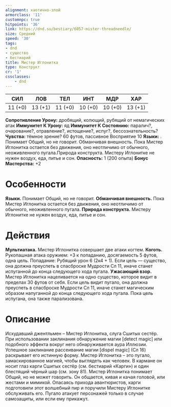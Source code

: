 ```yaml
---
alignment: хаотично-злой
armorclass: '11'
customnpc: true
hitpoints: '36'
link: https://dnd.su/bestiary/6057-mister-threadneedle/
size: Средний
speed: '30'
tags:
- dnd
- существо
- бестиарий
title: Мистер Иглонитка
type: Конструкт
cr: '1'
cssclasses:
    - dnd
---
```



| СИЛ | ЛОВ | ТЕЛ | ИНТ | МДР | ХАР |
|---|---|---|---|---|---|
| 11 (+0) | 13 (+1) | 11 (+0) | 10 (+0) | 10 (+0) | 13 (+1) |
**Сопротивление Урону:** дробящий, колющий, рубящий от немагических атак
**Иммунитет К Урону:** яд
**Иммунитет К Состоянию:** паралич?, очарование?, отравление?, истощение?, испуг?, бессознательность?
**Чувства:** тёмное зрение? 60 футов, пассивное Восприятие 10
**Языки:** . Понимает Общий, но не говорит.
Обманчивая внешность. Пока Мистер Иглонитка остается без движения, оно неотличимо от обычного, неоживленного пугала.Природа конструкта. Мистеру Иглонитке не нужен воздух, еда, питье и сон.
**Опасность:** 1 (200 опыта)
**Бонус Мастерства:** +2


# Особенности
**Языки.** Понимает Общий, но не говорит.
**Обманчивая внешность.** Пока Мистер Иглонитка остается без движения, оно неотличимо от обычного, неоживленного пугала.
**Природа конструкта.** Мистеру Иглонитке не нужен воздух, еда, питье и сон.


# Действия
**Мультиатака.** Мистер Иглонитка совершает две атаки когтем.
**Коготь.** Рукопашная атака оружием: +3 к попаданию, досягаемость 5 футов, одна цель. Попадание: Рубящий урон 6 (2к4 + 1). Если цель — существо, она должна преуспеть в спасброске Мудрости Сл 11, иначе станет испуганной до конца следующего хода пугала.
**Ужасающий взор.** Мистер Иглонитка нацеливается на одно существо, которое видит в пределах 30 футов от себя. Если цель видит пугало, она должна преуспеть в спасброске Мудрости Сл 11, иначе станет магическим образом напуганной до конца следующего хода пугала. Пока цель испугана, она также парализована.


# Описание
Исхудавший джентльмен – Мистер Иглонитка, слуга Сшитых сестёр. При использовании заклинания обнаружение магии [detect magic] или подобного эффекта вокруг него обнаруживается аура Иллюзии. Успешное заклинание рассеивание магии [dispel magic] (Сл 16) раскрывает его истинную форму. Мистер Иглонитка – это пугало, замаскированное магией, чтобы выглядеть как человек. В кармане он носит глаз карги Сшитых сестёр (см. бестиарий «Карги») и один блестящий чёрный шар (см. зону 81). Мистер Иглонитка понимает Общий, но не может говорить. Он общается, кивая и качая головой, или жестами и мимикой. Опасаясь прихода авантюристов, карги подготовили этот волшебный пир и поручили Мистеру Иглонитке обслуживать его. Пугало атакует персонажей только в случае самозащиты, или если ему прикажут.